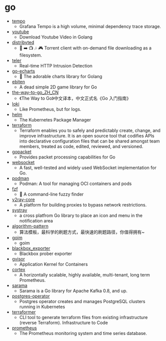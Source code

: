 # go
- [tempo](https://github.com/grafana/tempo)
  - Grafana Tempo is a high volume, minimal dependency trace storage.
- [youtube](https://github.com/kkdai/youtube)
  - Download Youtube Video in Golang
- [distribyted](https://github.com/distribyted/distribyted)
  - 📂 ➡️ 📺 🎶 🎮 Torrent client with on-demand file downloading as a filesystem.
- [teler](https://github.com/kitabisa/teler)
  - Real-time HTTP Intrusion Detection
- [go-echarts](https://github.com/go-echarts/go-echarts)
  - 🎨 The adorable charts library for Golang
- [ebiten](https://github.com/hajimehoshi/ebiten)
  - A dead simple 2D game library for Go
- [the-way-to-go_ZH_CN](https://github.com/unknwon/the-way-to-go_ZH_CN)
  - 《The Way to Go》中文译本，中文正式名《Go 入门指南》
- [loki](https://github.com/grafana/loki)
  - Like Prometheus, but for logs.
- [helm](https://github.com/helm/helm)
  - The Kubernetes Package Manager
- [terraform](https://github.com/hashicorp/terraform)
  - Terraform enables you to safely and predictably create, change, and improve infrastructure. It is an open source tool that codifies APIs into declarative configuration files that can be shared amongst team members, treated as code, edited, reviewed, and versioned.
- [gopacket](https://github.com/google/gopacket)
  - Provides packet processing capabilities for Go
- [websocket](https://github.com/gorilla/websocket)
  - A fast, well-tested and widely used WebSocket implementation for Go.
- [podman](https://github.com/containers/podman)
  - Podman: A tool for managing OCI containers and pods
- [fzf](https://github.com/junegunn/fzf)
  - 🌸 A command-line fuzzy finder
- [v2ray-core](https://github.com/v2ray/v2ray-core)
  - A platform for building proxies to bypass network restrictions.
- [systray](https://github.com/getlantern/systray)
  - a cross platfrom Go library to place an icon and menu in the notification area
- [algorithm-pattern](https://github.com/greyireland/algorithm-pattern)
  - 算法模板，最科学的刷题方式，最快速的刷题路径，你值得拥有~
- [goim](https://github.com/Terry-Mao/goim)
  - goim
- [blackbox_exporter](https://github.com/prometheus/blackbox_exporter)
  - Blackbox prober exporter
- [gvisor](https://github.com/google/gvisor)
  - Application Kernel for Containers
- [cortex](https://github.com/cortexproject/cortex)
  - A horizontally scalable, highly available, multi-tenant, long term Prometheus.
- [sarama](https://github.com/Shopify/sarama)
  - Sarama is a Go library for Apache Kafka 0.8, and up.
- [postgres-operator](https://github.com/zalando/postgres-operator)
  - Postgres operator creates and manages PostgreSQL clusters running in Kubernetes
- [terraformer](https://github.com/GoogleCloudPlatform/terraformer)
  - CLI tool to generate terraform files from existing infrastructure (reverse Terraform). Infrastructure to Code
- [prometheus](https://github.com/prometheus/prometheus)
  - The Prometheus monitoring system and time series database.
